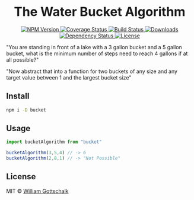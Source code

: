 <big><h1 align="center">The Water Bucket Algorithm</h1></big>

<p align="center">
  <a href="https://npmjs.org/package/bucket">
    <img src="https://img.shields.io/npm/v/bucket.svg?style=flat-square"
         alt="NPM Version">
  </a>

  <a href="https://coveralls.io/r/wgottschalk/bucket">
    <img src="https://img.shields.io/coveralls/wgottschalk/bucket.svg?style=flat-square"
         alt="Coverage Status">
  </a>

  <a href="https://travis-ci.org/wgottschalk/bucket">
    <img src="https://img.shields.io/travis/wgottschalk/bucket.svg?style=flat-square"
         alt="Build Status">
  </a>

  <a href="https://npmjs.org/package/bucket">
    <img src="http://img.shields.io/npm/dm/bucket.svg?style=flat-square"
         alt="Downloads">
  </a>

  <a href="https://david-dm.org/wgottschalk/bucket.svg">
    <img src="https://david-dm.org/wgottschalk/bucket.svg?style=flat-square"
         alt="Dependency Status">
  </a>

  <a href="https://github.com/wgottschalk/bucket/blob/master/LICENSE">
    <img src="https://img.shields.io/npm/l/bucket.svg?style=flat-square"
         alt="License">
  </a>
</p>

<p>
 "You are standing in front of a lake with a 3 gallon bucket and a 5 gallon bucket, what is the minimum number of steps need to reach 4 gallons if at all possible?"
</p>
<p>
"Now abstract that into a function for two buckets of any size and any target value between 1 and the largest bucket size"
</p>

## Install

```sh
npm i -D bucket
```

## Usage

```js
import bucketAlgorithm from "bucket"

bucketAlgorithm(3,5,4) // -> 6
bucketAlgorithm(2,8,1) // -> "Not Possible"
```

## License

MIT © [William Gottschalk](http://github.com/wgottschalk)

[npm-url]: https://npmjs.org/package/bucket
[npm-image]: https://img.shields.io/npm/v/bucket.svg?style=flat-square

[travis-url]: https://travis-ci.org/wgottschalk/bucket
[travis-image]: https://img.shields.io/travis/wgottschalk/bucket.svg?style=flat-square

[coveralls-url]: https://coveralls.io/r/wgottschalk/bucket
[coveralls-image]: https://img.shields.io/coveralls/wgottschalk/bucket.svg?style=flat-square

[depstat-url]: https://david-dm.org/wgottschalk/bucket
[depstat-image]: https://david-dm.org/wgottschalk/bucket.svg?style=flat-square

[download-badge]: http://img.shields.io/npm/dm/bucket.svg?style=flat-square
